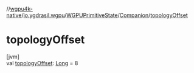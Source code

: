 //[wgpu4k-native](../../../../index.md)/[io.ygdrasil.wgpu](../../index.md)/[WGPUPrimitiveState](../index.md)/[Companion](index.md)/[topologyOffset](topology-offset.md)

# topologyOffset

[jvm]\
val [topologyOffset](topology-offset.md): [Long](https://kotlinlang.org/api/core/kotlin-stdlib/kotlin/-long/index.html) = 8
